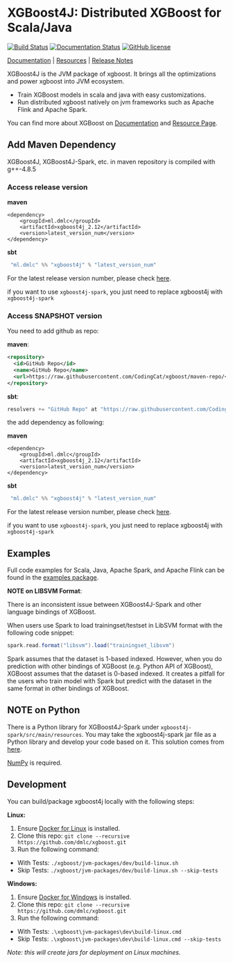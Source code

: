 # XGBoost4J: Distributed XGBoost for Scala/Java
[![Build Status](https://travis-ci.org/dmlc/xgboost.svg?branch=master)](https://travis-ci.org/dmlc/xgboost)
[![Documentation Status](https://readthedocs.org/projects/xgboost/badge/?version=latest)](https://xgboost.readthedocs.org/en/latest/jvm/index.html)
[![GitHub license](http://dmlc.github.io/img/apache2.svg)](../LICENSE)

[Documentation](https://xgboost.readthedocs.org/en/latest/jvm/index.html) |
[Resources](../demo/README.md) |
[Release Notes](../NEWS.md)

XGBoost4J is the JVM package of xgboost. It brings all the optimizations
and power xgboost into JVM ecosystem.

- Train XGBoost models in scala and java with easy customizations.
- Run distributed xgboost natively on jvm frameworks such as
Apache Flink and Apache Spark.

You can find more about XGBoost on [Documentation](https://xgboost.readthedocs.org/en/latest/jvm/index.html) and [Resource Page](../demo/README.md).

## Add Maven Dependency

XGBoost4J, XGBoost4J-Spark, etc. in maven repository is compiled with g++-4.8.5  

### Access release version

<b>maven</b> 

```
<dependency>
    <groupId>ml.dmlc</groupId>
    <artifactId>xgboost4j_2.12</artifactId>
    <version>latest_version_num</version>
</dependency>
``` 
 
<b>sbt</b> 
```sbt
 "ml.dmlc" %% "xgboost4j" % "latest_version_num"
``` 

For the latest release version number, please check [here](https://github.com/dmlc/xgboost/releases).

if you want to use `xgboost4j-spark`, you just need to replace xgboost4j with `xgboost4j-spark`

### Access SNAPSHOT version

You need to add github as repo:

<b>maven</b>:

```xml
<repository>
  <id>GitHub Repo</id>
  <name>GitHub Repo</name>
  <url>https://raw.githubusercontent.com/CodingCat/xgboost/maven-repo/</url>
</repository>
```

<b>sbt</b>:
 
```sbt 
resolvers += "GitHub Repo" at "https://raw.githubusercontent.com/CodingCat/xgboost/maven-repo/"
```

the add dependency as following:

<b>maven</b> 

```
<dependency>
    <groupId>ml.dmlc</groupId>
    <artifactId>xgboost4j_2.12</artifactId>
    <version>latest_version_num</version>
</dependency>
``` 
 
<b>sbt</b> 
```sbt
 "ml.dmlc" %% "xgboost4j" % "latest_version_num"
``` 

For the latest release version number, please check [here](https://github.com/CodingCat/xgboost/tree/maven-repo/ml/dmlc/xgboost4j_2.12).

if you want to use `xgboost4j-spark`, you just need to replace xgboost4j with `xgboost4j-spark`

## Examples

Full code examples for Scala, Java, Apache Spark, and Apache Flink can
be found in the [examples package](https://github.com/dmlc/xgboost/tree/master/jvm-packages/xgboost4j-example).

**NOTE on LIBSVM Format**: 

There is an inconsistent issue between XGBoost4J-Spark and other language bindings of XGBoost. 

When users use Spark to load trainingset/testset in LibSVM format with the following code snippet:

```scala
spark.read.format("libsvm").load("trainingset_libsvm")
```

Spark assumes that the dataset is 1-based indexed. However, when you do prediction with other bindings of XGBoost (e.g. Python API of XGBoost), XGBoost assumes that the dataset is 0-based indexed. It creates a pitfall for the users who train model with Spark but predict with the dataset in the same format in other bindings of XGBoost.

## NOTE on Python

There is a Python library for XGBoost4J-Spark under `xgboost4j-spark/src/main/resources`. You may take the xgboost4j-spark jar file as a Python library and develop your code based on it. This solution comes from [here](https://github.com/dmlc/xgboost/pull/4656).

[NumPy](https://numpy.org/) is required.

## Development

You can build/package xgboost4j locally with the following steps:

**Linux:**
1. Ensure [Docker for Linux](https://docs.docker.com/install/) is installed.
2. Clone this repo: `git clone --recursive https://github.com/dmlc/xgboost.git`
3. Run the following command:
  - With Tests: `./xgboost/jvm-packages/dev/build-linux.sh`
  - Skip Tests: `./xgboost/jvm-packages/dev/build-linux.sh --skip-tests` 

**Windows:**
1. Ensure [Docker for Windows](https://docs.docker.com/docker-for-windows/install/) is installed.
2. Clone this repo: `git clone --recursive https://github.com/dmlc/xgboost.git`
3. Run the following command:
  - With Tests: `.\xgboost\jvm-packages\dev\build-linux.cmd`
  - Skip Tests: `.\xgboost\jvm-packages\dev\build-linux.cmd --skip-tests`

*Note: this will create jars for deployment on Linux machines.*
